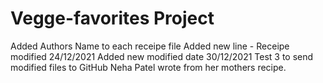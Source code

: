 # Vegge-favorites Project
Added Authors Name to each receipe file
Added new line - Receipe modified 24/12/2021
Added new modified date 30/12/2021
Test 3 to send modified files to GitHub
Neha Patel wrote from her mothers recipe.
